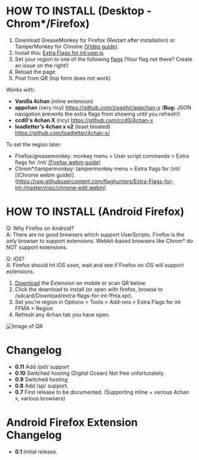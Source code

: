 HOW TO INSTALL (Desktop - Chrom*/Firefox)
==========

1. Download GreaseMonkey for Firefox (Restart after installation)  or TamperMonkey for Chrome [(Video guide)](https://raw.githubusercontent.com/flaghunters/Extra-Flags-for-int-/master/misc/chrome-install.webm).
2. Install this: [Extra Flags for int.user.js](https://github.com/flaghunters/Extra-Flags-for-int-/raw/master/Extra%20Flags%20for%20int.user.js)
3. Set your region to one of the following [flags](https://github.com/flaghunters/Extra-Flags-for-int-/tree/master/flegs) (Your flag not there? Create an issue on the right!)
3. Reload the page
4. Post from QR (top form does not work)

Works with:
 - **Vanilla 4chan** (inline extension)
 - **appchan** (very ricy) https://github.com/zixaphir/appchan-x (**Bug:** JSON navigation prevents the extra flags from showing until you refresh!)
 - **ccd0's 4chan X** (ricy) https://github.com/ccd0/4chan-x
 - **loadletter's 4chan x v2** (least bloated) https://github.com/loadletter/4chan-x/

To set the region later:
 - Firefox/greasemonkey: monkey menu > User script commands > Extra flags for /int/ [(Firefox webm guide)](https://raw.githubusercontent.com/flaghunters/Extra-Flags-for-int-/master/misc/firefox-edit.webm)
 - Chrom*/tampermonkey: tampermonkey menu > Extra flags for /int/ [(Chrome webm guide)] (https://raw.githubusercontent.com/flaghunters/Extra-Flags-for-int-/master/misc/chrome-edit.webm) 
 
HOW TO INSTALL (Android Firefox)
==========

Q: Why Firefox on Android?<br>
A: There are no good browsers which support UserScripts. Firefox is the only browser to support extensions. Webkit-based browsers like Chrom* do NOT support extensions.

Q: iOS?<br>
A: Firefox should hit iOS soon, wait and see if Firefox on iOS will support extensions.

1. [Download](https://github.com/flaghunters/Extra-Flags-for-int-/raw/master/android-firefox/extra-flags-for-int-ffma.xpi) the Extension on mobile or scan QR below.
2. Click the download to install (or open with firefox, browse to /sdcard/Download/extra-flags-for-int-ffma.xpi).
3. Set you're region in Options > Tools > Add-ons > Extra Flags for int FFMA > Region
4. Refresh any 4chan tab you have open.

![Image of QR](https://raw.githubusercontent.com/flaghunters/Extra-Flags-for-int-/master/misc/Firefox-Android-XPI-QR.png)


Changelog
==========
 - **0.11** Add /pol/ support
 - **0.10** Switched hosting (Digital Ocean) Not free unfortunately.
 - **0.9** Switched hosting
 - **0.8** Add /sp/ support.
 - **0.7** First release to be documented. (Supporting inline + various 4chan x, various browsers)


Android Firefox Extension Changelog
==========

 - **0.1** Initial release.
